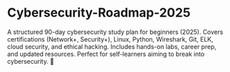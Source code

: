 # Cybersecurity-Roadmap-2025
A structured 90-day cybersecurity study plan for beginners (2025). Covers certifications (Network+, Security+), Linux, Python, Wireshark, Git, ELK, cloud security, and ethical hacking. Includes hands-on labs, career prep, and updated resources. Perfect for self-learners aiming to break into cybersecurity. 🚀
